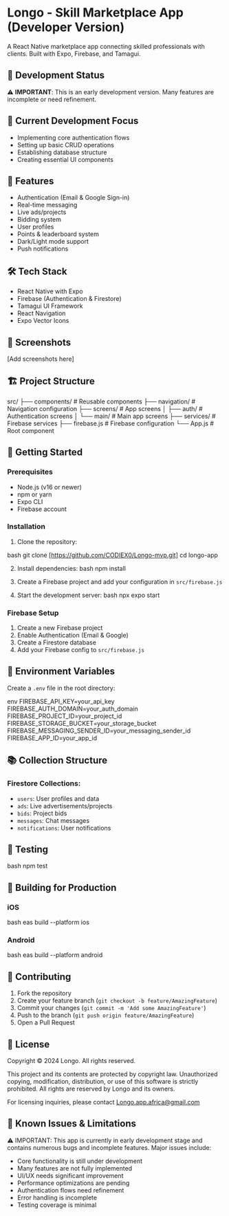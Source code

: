 # Longo - Skill Marketplace App (Developer Version)

A React Native marketplace app connecting skilled professionals with clients. Built with Expo, Firebase, and Tamagui.

## 🚧 Development Status

⚠️ **IMPORTANT**: This is an early development version. Many features are incomplete or need refinement.

## 🎯 Current Development Focus

- Implementing core authentication flows
- Setting up basic CRUD operations
- Establishing database structure
- Creating essential UI components

## 🚀 Features

- Authentication (Email & Google Sign-in)
- Real-time messaging
- Live ads/projects
- Bidding system
- User profiles
- Points & leaderboard system
- Dark/Light mode support
- Push notifications

## 🛠 Tech Stack

- React Native with Expo
- Firebase (Authentication & Firestore)
- Tamagui UI Framework
- React Navigation
- Expo Vector Icons

## 📱 Screenshots

[Add screenshots here]

## 🏗 Project Structure 

src/
├── components/ # Reusable components
├── navigation/ # Navigation configuration
├── screens/ # App screens
│ ├── auth/ # Authentication screens
│ └── main/ # Main app screens
├── services/ # Firebase services
├── firebase.js # Firebase configuration
└── App.js # Root component


## 🚦 Getting Started

### Prerequisites

- Node.js (v16 or newer)
- npm or yarn
- Expo CLI
- Firebase account

### Installation

1. Clone the repository:

bash
git clone [https://github.com/CODIEX0/Longo-mvp.git]
cd longo-app


2. Install dependencies:
bash
npm install


3. Create a Firebase project and add your configuration in `src/firebase.js`

4. Start the development server:
bash
npx expo start


### Firebase Setup

1. Create a new Firebase project
2. Enable Authentication (Email & Google)
3. Create a Firestore database
4. Add your Firebase config to `src/firebase.js`

## 🔑 Environment Variables

Create a `.env` file in the root directory:

env
FIREBASE_API_KEY=your_api_key
FIREBASE_AUTH_DOMAIN=your_auth_domain
FIREBASE_PROJECT_ID=your_project_id
FIREBASE_STORAGE_BUCKET=your_storage_bucket
FIREBASE_MESSAGING_SENDER_ID=your_messaging_sender_id
FIREBASE_APP_ID=your_app_id


## 📚 Collection Structure

### Firestore Collections:

- `users`: User profiles and data
- `ads`: Live advertisements/projects
- `bids`: Project bids
- `messages`: Chat messages
- `notifications`: User notifications

## 🧪 Testing
bash
npm test


## 📱 Building for Production

### iOS
bash
eas build --platform ios


### Android
bash
eas build --platform android


## 🤝 Contributing

1. Fork the repository
2. Create your feature branch (`git checkout -b feature/AmazingFeature`)
3. Commit your changes (`git commit -m 'Add some AmazingFeature'`)
4. Push to the branch (`git push origin feature/AmazingFeature`)
5. Open a Pull Request

## 📄 License

Copyright © 2024 Longo. All rights reserved.

This project and its contents are protected by copyright law. Unauthorized copying, modification, distribution, or use of this software is strictly prohibited. All rights are reserved by Longo and its owners.

For licensing inquiries, please contact Longo.app.africa@gmail.com

## 🐛 Known Issues & Limitations

⚠️ IMPORTANT: This app is currently in early development stage and contains numerous bugs and incomplete features. Major issues include:

- Core functionality is still under development
- Many features are not fully implemented
- UI/UX needs significant improvement
- Performance optimizations are pending
- Authentication flows need refinement
- Error handling is incomplete
- Testing coverage is minimal